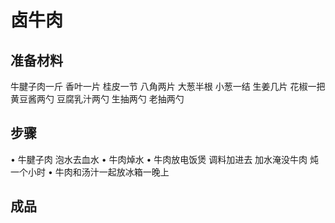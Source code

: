 # 卤牛肉

## 准备材料
牛腱子肉一斤
香叶一片 桂皮一节 八角两片
大葱半根 小葱一结 生姜几片 花椒一把 
黄豆酱两勺 豆腐乳汁两勺 生抽两勺 老抽两勺 

## 步骤
• 牛腱子肉 泡水去血水
• 牛肉焯水
• 牛肉放电饭煲 调料加进去 加水淹没牛肉 炖一个小时
• 牛肉和汤汁一起放冰箱一晚上

## 成品
